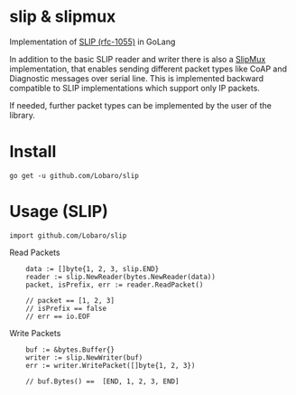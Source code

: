 # slip & slipmux
Implementation of [SLIP (rfc-1055)](https://tools.ietf.org/html/rfc1055) in GoLang

In addition to the basic SLIP reader and writer there is also a [SlipMux](https://tools.ietf.org/html/draft-bormann-t2trg-slipmux-00) implementation, that enables sending different packet types like CoAP and Diagnostic messages over serial line. This is implemented backward compatible to SLIP implementations which support only IP packets.

If needed, further packet types can be implemented by the user of the library.

# Install

```
go get -u github.com/Lobaro/slip
```


# Usage (SLIP)

```
import github.com/Lobaro/slip
```

Read Packets
```
	data := []byte{1, 2, 3, slip.END}
	reader := slip.NewReader(bytes.NewReader(data))
	packet, isPrefix, err := reader.ReadPacket()

	// packet == [1, 2, 3]
	// isPrefix == false
	// err == io.EOF
```

Write Packets
```
	buf := &bytes.Buffer{}
	writer := slip.NewWriter(buf)
	err := writer.WritePacket([]byte{1, 2, 3})

	// buf.Bytes() ==  [END, 1, 2, 3, END]
```
